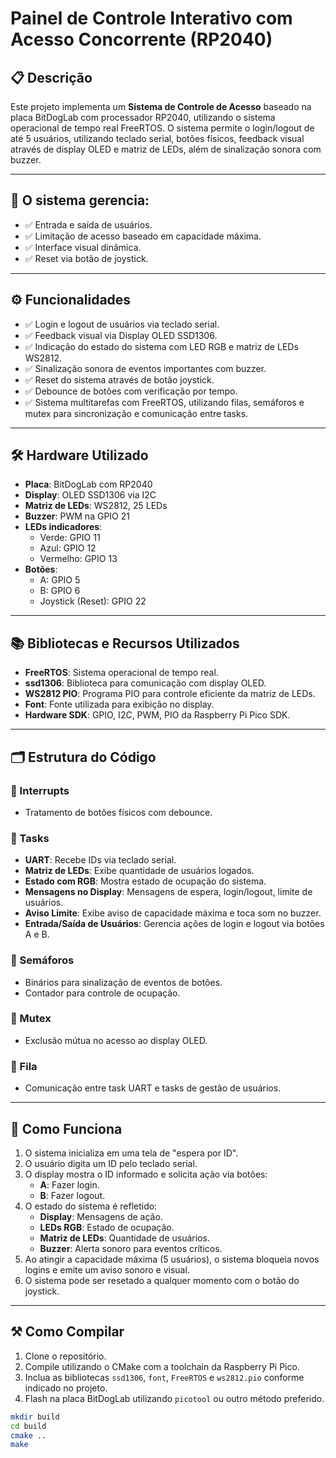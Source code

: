 # Painel de Controle Interativo com Acesso Concorrente (RP2040)

## 📋 Descrição

Este projeto implementa um **Sistema de Controle de Acesso** baseado na placa BitDogLab com processador RP2040, utilizando o sistema operacional de tempo real FreeRTOS. O sistema permite o login/logout de até 5 usuários, utilizando teclado serial, botões físicos, feedback visual através de display OLED e matriz de LEDs, além de sinalização sonora com buzzer.

---

## 🎯 O sistema gerencia:

- ✅ Entrada e saída de usuários.
- ✅ Limitação de acesso baseado em capacidade máxima.
- ✅ Interface visual dinâmica.
- ✅ Reset via botão de joystick.

---

## ⚙️ Funcionalidades

- ✅ Login e logout de usuários via teclado serial.
- ✅ Feedback visual via Display OLED SSD1306.
- ✅ Indicação do estado do sistema com LED RGB e matriz de LEDs WS2812.
- ✅ Sinalização sonora de eventos importantes com buzzer.
- ✅ Reset do sistema através de botão joystick.
- ✅ Debounce de botões com verificação por tempo.
- ✅ Sistema multitarefas com FreeRTOS, utilizando filas, semáforos e mutex para sincronização e comunicação entre tasks.

---

## 🛠️ Hardware Utilizado

- **Placa**: BitDogLab com RP2040
- **Display**: OLED SSD1306 via I2C
- **Matriz de LEDs**: WS2812, 25 LEDs
- **Buzzer**: PWM na GPIO 21
- **LEDs indicadores**:
  - Verde: GPIO 11
  - Azul: GPIO 12
  - Vermelho: GPIO 13
- **Botões**:
  - A: GPIO 5
  - B: GPIO 6
  - Joystick (Reset): GPIO 22

---

## 📚 Bibliotecas e Recursos Utilizados

- **FreeRTOS**: Sistema operacional de tempo real.
- **ssd1306**: Biblioteca para comunicação com display OLED.
- **WS2812 PIO**: Programa PIO para controle eficiente da matriz de LEDs.
- **Font**: Fonte utilizada para exibição no display.
- **Hardware SDK**: GPIO, I2C, PWM, PIO da Raspberry Pi Pico SDK.

---

## 🗂️ Estrutura do Código

### 🧩 Interrupts

- Tratamento de botões físicos com debounce.

### 🧩 Tasks

- **UART**: Recebe IDs via teclado serial.
- **Matriz de LEDs**: Exibe quantidade de usuários logados.
- **Estado com RGB**: Mostra estado de ocupação do sistema.
- **Mensagens no Display**: Mensagens de espera, login/logout, limite de usuários.
- **Aviso Limite**: Exibe aviso de capacidade máxima e toca som no buzzer.
- **Entrada/Saída de Usuários**: Gerencia ações de login e logout via botões A e B.

### 🧩 Semáforos

- Binários para sinalização de eventos de botões.
- Contador para controle de ocupação.

### 🧩 Mutex

- Exclusão mútua no acesso ao display OLED.

### 🧩 Fila

- Comunicação entre task UART e tasks de gestão de usuários.

---

## 🔄 Como Funciona

1. O sistema inicializa em uma tela de "espera por ID".
2. O usuário digita um ID pelo teclado serial.
3. O display mostra o ID informado e solicita ação via botões:
   - **A**: Fazer login.
   - **B**: Fazer logout.
4. O estado do sistema é refletido:
   - **Display**: Mensagens de ação.
   - **LEDs RGB**: Estado de ocupação.
   - **Matriz de LEDs**: Quantidade de usuários.
   - **Buzzer**: Alerta sonoro para eventos críticos.
5. Ao atingir a capacidade máxima (5 usuários), o sistema bloqueia novos logins e emite um aviso sonoro e visual.
6. O sistema pode ser resetado a qualquer momento com o botão do joystick.

---

## ⚒️ Como Compilar

1. Clone o repositório.
2. Compile utilizando o CMake com a toolchain da Raspberry Pi Pico.
3. Inclua as bibliotecas `ssd1306`, `font`, `FreeRTOS` e `ws2812.pio` conforme indicado no projeto.
4. Flash na placa BitDogLab utilizando `picotool` ou outro método preferido.

```bash
mkdir build
cd build
cmake ..
make
